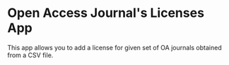 Open Access Journal's Licenses App
==================================

This app allows you to add a license for given set of OA journals obtained
from a CSV file.
